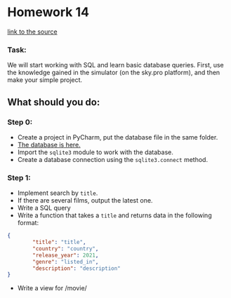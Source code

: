 # Homework 14
[link to the source](https://skyengpublic.notion.site/14-SQL-19417ff81e514e78a183c5a49b2d5c39)
### Task:
We will start working with SQL and learn basic database queries. First, use the knowledge gained in the simulator (on the sky.pro platform), and then make your simple project.
## What should you do:
### Step 0:
* Create a project in PyCharm, put the database file in the same folder.
* [The database is here.](https://github.com/skypro-008/lesson14/blob/master/part1/netflix.db)
* Import the `sqlite3` module to work with the database.
* Create a database connection using the `sqlite3.connect` method.

### Step 1:
* Implement search by `title`.
* If there are several films, output the latest one.
* Write a SQL query
* Write a function that takes a `title` and returns data in the following format:

```json
{
		"title": "title",
		"country": "country",
		"release_year": 2021,
		"genre": "listed_in",
		"description": "description"
}
```
* Write a view for /movie/<title> to display information about the movie.

# Step 2:
* Implement search by year.
* Write an SQL query. Limit output to 100 titles.
* Write a function that takes two years and returns data in the following format:
```json
[
	{"title":"title", "release_year": 2021},
	{"title":"title", "release_year": 2020},
	...
]
```
* Write a view for the /movie/<year>/to/<year> route with a list of dictionaries.

# Step 3:
* Implement a search by `rating`. Define groups: for children, for family viewing, for adults.

| `rating`    | Description |
| :-- | :-- |
| G | No age limit. |
| PG | Presence of the parents is desirable. |
| PG-13 | For children 13 years of age and older with the presence of parents. |
| R | Children under 16 years old are allowed to the session only in the presence of their parents. |
| NC-17 | Children under 17 are not admitted. |

* Write an SQL query.
* write a function that takes a list of valid `rating`s and returns data in the following format:

```json
[
	{
	 "title":"title",
	 "rating": "rating",
	 "description":"description"
	},
	{
		"title":"title",
	 "rating": "rating",
	 "description":"description"
   },
   ...
]
```

* Write multiple views that handle routes according to specific groups. Output in each list of dictionaries containing information about the name, rating and description.
 
| route | `rating` |
| :-- | :-- |
| /rating/children | G |
| /rating/family | G, PG, PG-13 |
| /rating/adult | R, NC-17 |

### Step 4:
* Write a function that takes a genre name as an argument and returns the 10 latest movies in json format.
* Write an SQL query (column name `listed_in`).
* Write a function that takes a genre and returns data in the following format:

```json
[
    {"title":"title", "description":"description"},
    ...
]
```

* Write a view `/genre/<genre>` that would return a list. The result should contain the title and description of each movie.

# Step 5:
* Implement a function that takes the names of two actors as an argument, stores all the actors in the cast column, and returns a list of those who have played with them more than 2 times.
* As a test, you can pass: `Rose McIver` and `Ben Lamb`, `Jack Black` and `Dustin Hoffman`.
* You __don't need to create a view__ for this task

# Step 6:
* Implement a function that can pass in a `type` (movie or series), a `release_year` and its `genre` and output a list of movie titles and descriptions in JSON format.
* Write a SQL query, then write a function that accepts `type`, `year`, `genre`.
* You __don't need to create a view__ for this task

## How it should be implemented  
### What will be checked in the homework:
- [ ] Correct database connection.
- [ ] Correct SELECT query with single field selection.
- [ ] Correct SELECT query with multiple field selection.
- [ ] Correct SELECT query with LIKE operator.
- [ ] Correct SELECT query with GROUP BY and count (correct use of the aggregation function).
- [ ] Correct usage of the LIMIT and OFFSET keywords.
- [ ] Correct usage of the data sorting keywords.


